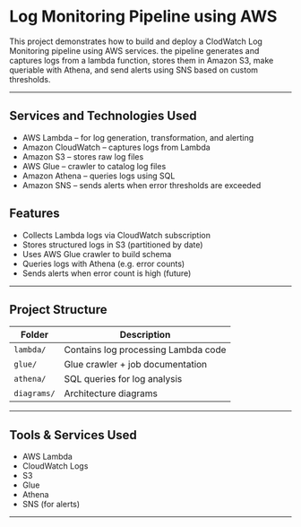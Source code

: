 # Log Monitoring Pipeline using AWS

This project demonstrates how to build and deploy a ClodWatch Log Monitoring pipeline using AWS services. the pipeline generates and captures logs from a lambda function, stores them in Amazon S3, make queriable with Athena, and send alerts using SNS based on custom thresholds.

---

## Services and Technologies Used

- AWS Lambda – for log generation, transformation, and alerting
- Amazon CloudWatch – captures logs from Lambda
- Amazon S3 – stores raw log files
- AWS Glue – crawler to catalog log files
- Amazon Athena – queries logs using SQL
- Amazon SNS – sends alerts when error thresholds are exceeded

## Features

- Collects Lambda logs via CloudWatch subscription
- Stores structured logs in S3 (partitioned by date)
- Uses AWS Glue crawler to build schema
- Queries logs with Athena (e.g. error counts)
- Sends alerts when error count is high (future)

---

##  Project Structure

| Folder        | Description                          |
|---------------|--------------------------------------|
| `lambda/`     | Contains log processing Lambda code  |
| `glue/`       | Glue crawler + job documentation     |
| `athena/`     | SQL queries for log analysis         |
| `diagrams/`   | Architecture diagrams                |

---


##  Tools & Services Used
    
- AWS Lambda
- CloudWatch Logs
- S3
- Glue
- Athena
- SNS (for alerts)

---
